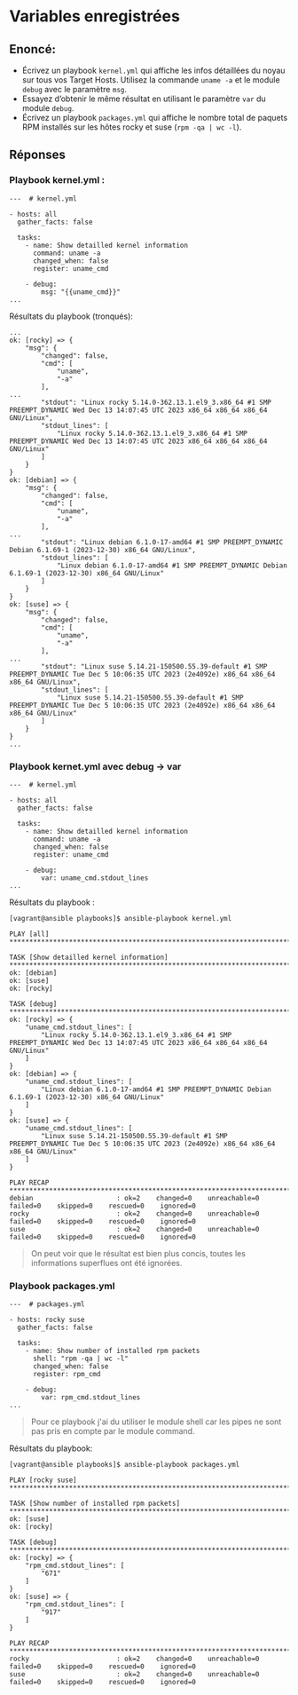 # Variables enregistrées

## Enoncé:
- Écrivez un playbook `kernel.yml` qui affiche les infos détaillées du noyau sur tous vos Target Hosts. Utilisez la commande `uname -a` et le module `debug` avec le paramètre `msg`.
- Essayez d’obtenir le même résultat en utilisant le paramètre `var` du module `debug`.
- Écrivez un playbook `packages.yml` qui affiche le nombre total de paquets RPM installés sur les hôtes rocky et suse (`rpm -qa | wc -l`).

## Réponses

### Playbook kernel.yml :
```
---  # kernel.yml

- hosts: all
  gather_facts: false

  tasks:
    - name: Show detailled kernel information
      command: uname -a
      changed_when: false
      register: uname_cmd

    - debug:
        msg: "{{uname_cmd}}"
...
```
Résultats du playbook (tronqués):
```
...
ok: [rocky] => {
    "msg": {
        "changed": false,
        "cmd": [
            "uname",
            "-a"
        ],
...
        "stdout": "Linux rocky 5.14.0-362.13.1.el9_3.x86_64 #1 SMP PREEMPT_DYNAMIC Wed Dec 13 14:07:45 UTC 2023 x86_64 x86_64 x86_64 GNU/Linux",
        "stdout_lines": [
            "Linux rocky 5.14.0-362.13.1.el9_3.x86_64 #1 SMP PREEMPT_DYNAMIC Wed Dec 13 14:07:45 UTC 2023 x86_64 x86_64 x86_64 GNU/Linux"
        ]
    }
}
ok: [debian] => {
    "msg": {
        "changed": false,
        "cmd": [
            "uname",
            "-a"
        ],
...
        "stdout": "Linux debian 6.1.0-17-amd64 #1 SMP PREEMPT_DYNAMIC Debian 6.1.69-1 (2023-12-30) x86_64 GNU/Linux",
        "stdout_lines": [
            "Linux debian 6.1.0-17-amd64 #1 SMP PREEMPT_DYNAMIC Debian 6.1.69-1 (2023-12-30) x86_64 GNU/Linux"
        ]
    }
}
ok: [suse] => {
    "msg": {
        "changed": false,
        "cmd": [
            "uname",
            "-a"
        ],
...
        "stdout": "Linux suse 5.14.21-150500.55.39-default #1 SMP PREEMPT_DYNAMIC Tue Dec 5 10:06:35 UTC 2023 (2e4092e) x86_64 x86_64 x86_64 GNU/Linux",
        "stdout_lines": [
            "Linux suse 5.14.21-150500.55.39-default #1 SMP PREEMPT_DYNAMIC Tue Dec 5 10:06:35 UTC 2023 (2e4092e) x86_64 x86_64 x86_64 GNU/Linux"
        ]
    }
}
...
```

### Playbook kernet.yml avec debug -> var
```
---  # kernel.yml

- hosts: all
  gather_facts: false

  tasks:
    - name: Show detailled kernel information
      command: uname -a
      changed_when: false
      register: uname_cmd

    - debug:
        var: uname_cmd.stdout_lines
...
```

Résultats du playbook :
```
[vagrant@ansible playbooks]$ ansible-playbook kernel.yml 

PLAY [all] ************************************************************************************************************

TASK [Show detailled kernel information] ******************************************************************************
ok: [debian]
ok: [suse]
ok: [rocky]

TASK [debug] **********************************************************************************************************
ok: [rocky] => {
    "uname_cmd.stdout_lines": [
        "Linux rocky 5.14.0-362.13.1.el9_3.x86_64 #1 SMP PREEMPT_DYNAMIC Wed Dec 13 14:07:45 UTC 2023 x86_64 x86_64 x86_64 GNU/Linux"
    ]
}
ok: [debian] => {
    "uname_cmd.stdout_lines": [
        "Linux debian 6.1.0-17-amd64 #1 SMP PREEMPT_DYNAMIC Debian 6.1.69-1 (2023-12-30) x86_64 GNU/Linux"
    ]
}
ok: [suse] => {
    "uname_cmd.stdout_lines": [
        "Linux suse 5.14.21-150500.55.39-default #1 SMP PREEMPT_DYNAMIC Tue Dec 5 10:06:35 UTC 2023 (2e4092e) x86_64 x86_64 x86_64 GNU/Linux"
    ]
}

PLAY RECAP ************************************************************************************************************
debian                     : ok=2    changed=0    unreachable=0    failed=0    skipped=0    rescued=0    ignored=0   
rocky                      : ok=2    changed=0    unreachable=0    failed=0    skipped=0    rescued=0    ignored=0   
suse                       : ok=2    changed=0    unreachable=0    failed=0    skipped=0    rescued=0    ignored=0
```
> On peut voir que le résultat est bien plus concis, toutes les informations superflues ont été ignorées.

### Playbook packages.yml
```
---  # packages.yml

- hosts: rocky suse
  gather_facts: false

  tasks:
    - name: Show number of installed rpm packets
      shell: "rpm -qa | wc -l"
      changed_when: false
      register: rpm_cmd

    - debug:
        var: rpm_cmd.stdout_lines
...
```
> Pour ce playbook j'ai du utiliser le module shell car les pipes ne sont pas pris en compte par le module command.

Résultats du playbook:
```
[vagrant@ansible playbooks]$ ansible-playbook packages.yml 

PLAY [rocky suse] *****************************************************************************************************

TASK [Show number of installed rpm packets] ***************************************************************************
ok: [suse]
ok: [rocky]

TASK [debug] **********************************************************************************************************
ok: [rocky] => {
    "rpm_cmd.stdout_lines": [
        "671"
    ]
}
ok: [suse] => {
    "rpm_cmd.stdout_lines": [
        "917"
    ]
}

PLAY RECAP ************************************************************************************************************
rocky                      : ok=2    changed=0    unreachable=0    failed=0    skipped=0    rescued=0    ignored=0   
suse                       : ok=2    changed=0    unreachable=0    failed=0    skipped=0    rescued=0    ignored=0 
```